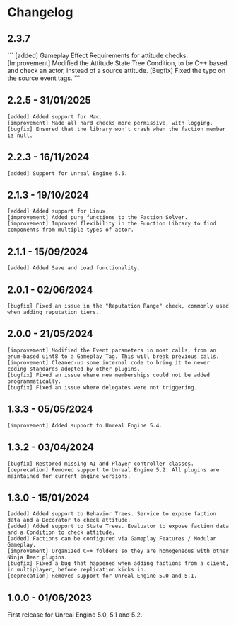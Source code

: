 # Changelog
<primary-label ref="factions"/>

## 2.3.7
<secondary-label ref="wip"/>
```
[added] Gameplay Effect Requirements for attitude checks.
[Improvement] Modified the Attitude State Tree Condition, to be C++ based and check an actor, instead of a source attitude.
[Bugfix] Fixed the typo on the source event tags.
```

## 2.2.5 - 31/01/2025
```
[added] Added support for Mac.
[improvement] Made all hard checks more permissive, with logging.
[bugfix] Ensured that the library won't crash when the faction member is null.
```

## 2.2.3 - 16/11/2024
```
[added] Support for Unreal Engine 5.5.
```

## 2.1.3 - 19/10/2024
```
[added] Added support for Linux.
[improvement] Added pure functions to the Faction Solver.
[improvement] Improved flexibility in the Function Library to find components from multiple types of actor.
```

## 2.1.1 - 15/09/2024
```
[added] Added Save and Load functionality.
```

## 2.0.1 - 02/06/2024
```
[bugfix] Fixed an issue in the "Reputation Range" check, commonly used when adding reputation tiers.
```

## 2.0.0 - 21/05/2024
```
[improvement] Modified the Event parameters in most calls, from an enum-based uint8 to a Gameplay Tag. This will break previous calls.
[improvement] Cleaned-up some internal code to bring it to newer coding standards adopted by other plugins.
[bugfix] Fixed an issue where new memberships could not be added programmatically.
[bugfix] Fixed an issue where delegates were not triggering.
```

## 1.3.3 - 05/05/2024
```
[improvement] Added support to Unreal Engine 5.4.
```

## 1.3.2 - 03/04/2024
```
[bugfix] Restored missing AI and Player controller classes.
[deprecation] Removed support to Unreal Engine 5.2. All plugins are maintained for current engine versions.
```

## 1.3.0 - 15/01/2024
```
[added] Added support to Behavior Trees. Service to expose faction data and a Decorator to check attitude.
[added] Added support to State Trees. Evaluator to expose faction data and a Condition to check attitude.
[added] Factions can be configured via Gameplay Features / Modular Gameplay.
[improvement] Organized C++ folders so they are homogeneous with other Ninja Bear plugins.
[bugfix] Fixed a bug that happened when adding factions from a client, in multiplayer, before replication kicks in.
[deprecation] Removed support for Unreal Engine 5.0 and 5.1.
```

## 1.0.0 - 01/06/2023
First release for Unreal Engine 5.0, 5.1 and 5.2.